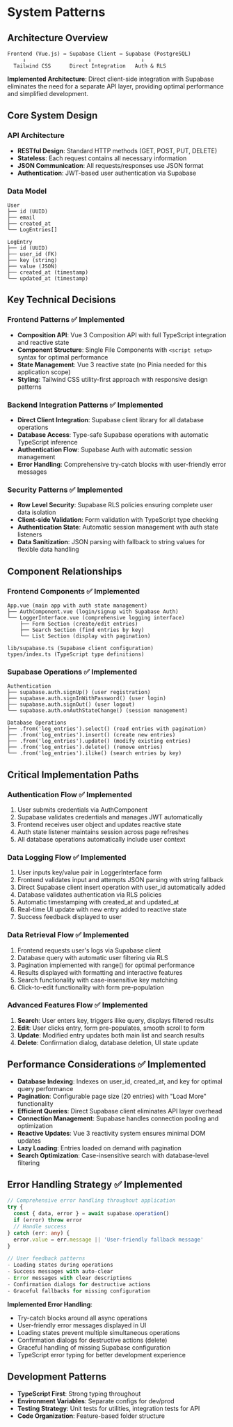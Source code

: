 # System Patterns

## Architecture Overview

```
Frontend (Vue.js) ↔ Supabase Client ↔ Supabase (PostgreSQL)
     ↓                    ↓                ↓
  Tailwind CSS      Direct Integration   Auth & RLS
```

**Implemented Architecture**: Direct client-side integration with Supabase eliminates the need for a separate API layer, providing optimal performance and simplified development.

## Core System Design

### API Architecture
- **RESTful Design**: Standard HTTP methods (GET, POST, PUT, DELETE)
- **Stateless**: Each request contains all necessary information
- **JSON Communication**: All requests/responses use JSON format
- **Authentication**: JWT-based user authentication via Supabase

### Data Model
```
User
├── id (UUID)
├── email
├── created_at
└── LogEntries[]

LogEntry
├── id (UUID)
├── user_id (FK)
├── key (string)
├── value (JSON)
├── created_at (timestamp)
└── updated_at (timestamp)
```

## Key Technical Decisions

### Frontend Patterns ✅ Implemented
- **Composition API**: Vue 3 Composition API with full TypeScript integration and reactive state
- **Component Structure**: Single File Components with `<script setup>` syntax for optimal performance
- **State Management**: Vue 3 reactive state (no Pinia needed for this application scope)
- **Styling**: Tailwind CSS utility-first approach with responsive design patterns

### Backend Integration Patterns ✅ Implemented
- **Direct Client Integration**: Supabase client library for all database operations
- **Database Access**: Type-safe Supabase operations with automatic TypeScript inference
- **Authentication Flow**: Supabase Auth with automatic session management
- **Error Handling**: Comprehensive try-catch blocks with user-friendly error messages

### Security Patterns ✅ Implemented
- **Row Level Security**: Supabase RLS policies ensuring complete user data isolation
- **Client-side Validation**: Form validation with TypeScript type checking
- **Authentication State**: Automatic session management with auth state listeners
- **Data Sanitization**: JSON parsing with fallback to string values for flexible data handling

## Component Relationships

### Frontend Components ✅ Implemented
```
App.vue (main app with auth state management)
├── AuthComponent.vue (login/signup with Supabase Auth)
└── LoggerInterface.vue (comprehensive logging interface)
    ├── Form Section (create/edit entries)
    ├── Search Section (find entries by key)
    └── List Section (display with pagination)

lib/supabase.ts (Supabase client configuration)
types/index.ts (TypeScript type definitions)
```

### Supabase Operations ✅ Implemented
```
Authentication
├── supabase.auth.signUp() (user registration)
├── supabase.auth.signInWithPassword() (user login)
├── supabase.auth.signOut() (user logout)
└── supabase.auth.onAuthStateChange() (session management)

Database Operations
├── .from('log_entries').select() (read entries with pagination)
├── .from('log_entries').insert() (create new entries)
├── .from('log_entries').update() (modify existing entries)
├── .from('log_entries').delete() (remove entries)
└── .from('log_entries').ilike() (search entries by key)
```

## Critical Implementation Paths

### Authentication Flow ✅ Implemented
1. User submits credentials via AuthComponent
2. Supabase validates credentials and manages JWT automatically
3. Frontend receives user object and updates reactive state
4. Auth state listener maintains session across page refreshes
5. All database operations automatically include user context

### Data Logging Flow ✅ Implemented
1. User inputs key/value pair in LoggerInterface form
2. Frontend validates input and attempts JSON parsing with string fallback
3. Direct Supabase client insert operation with user_id automatically added
4. Database validates authentication via RLS policies
5. Automatic timestamping with created_at and updated_at
6. Real-time UI update with new entry added to reactive state
7. Success feedback displayed to user

### Data Retrieval Flow ✅ Implemented
1. Frontend requests user's logs via Supabase client
2. Database query with automatic user filtering via RLS
3. Pagination implemented with range() for optimal performance
4. Results displayed with formatting and interactive features
5. Search functionality with case-insensitive key matching
6. Click-to-edit functionality with form pre-population

### Advanced Features Flow ✅ Implemented
1. **Search**: User enters key, triggers ilike query, displays filtered results
2. **Edit**: User clicks entry, form pre-populates, smooth scroll to form
3. **Update**: Modified entry updates both main list and search results
4. **Delete**: Confirmation dialog, database deletion, UI state update

## Performance Considerations ✅ Implemented

- **Database Indexing**: Indexes on user_id, created_at, and key for optimal query performance
- **Pagination**: Configurable page size (20 entries) with "Load More" functionality
- **Efficient Queries**: Direct Supabase client eliminates API layer overhead
- **Connection Management**: Supabase handles connection pooling and optimization
- **Reactive Updates**: Vue 3 reactivity system ensures minimal DOM updates
- **Lazy Loading**: Entries loaded on demand with pagination
- **Search Optimization**: Case-insensitive search with database-level filtering

## Error Handling Strategy ✅ Implemented

```typescript
// Comprehensive error handling throughout application
try {
  const { data, error } = await supabase.operation()
  if (error) throw error
  // Handle success
} catch (err: any) {
  error.value = err.message || 'User-friendly fallback message'
}

// User feedback patterns
- Loading states during operations
- Success messages with auto-clear
- Error messages with clear descriptions
- Confirmation dialogs for destructive actions
- Graceful fallbacks for missing configuration
```

**Implemented Error Handling**:
- Try-catch blocks around all async operations
- User-friendly error messages displayed in UI
- Loading states prevent multiple simultaneous operations
- Confirmation dialogs for destructive actions (delete)
- Graceful handling of missing Supabase configuration
- TypeScript error typing for better development experience

## Development Patterns

- **TypeScript First**: Strong typing throughout
- **Environment Variables**: Separate configs for dev/prod
- **Testing Strategy**: Unit tests for utilities, integration tests for API
- **Code Organization**: Feature-based folder structure
